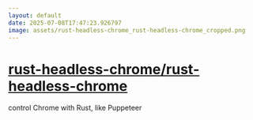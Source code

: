 ```yaml
---
layout: default
date: 2025-07-08T17:47:23.926797
image: assets/rust-headless-chrome_rust-headless-chrome_cropped.png
---
```


# [rust-headless-chrome/rust-headless-chrome](https://github.com/rust-headless-chrome/rust-headless-chrome)

control Chrome with Rust, like Puppeteer
